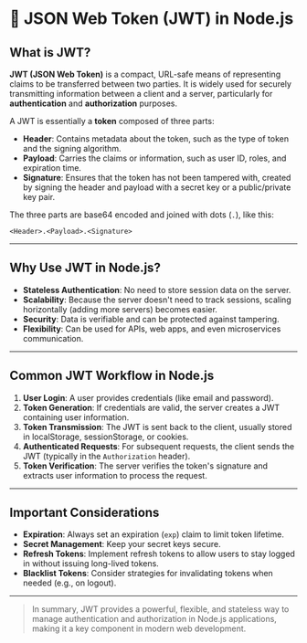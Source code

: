 # 📜 JSON Web Token (JWT) in Node.js

## What is JWT?

**JWT (JSON Web Token)** is a compact, URL-safe means of representing claims to be transferred between two parties. It is widely used for securely transmitting information between a client and a server, particularly for **authentication** and **authorization** purposes.

A JWT is essentially a **token** composed of three parts:
- **Header**: Contains metadata about the token, such as the type of token and the signing algorithm.
- **Payload**: Carries the claims or information, such as user ID, roles, and expiration time.
- **Signature**: Ensures that the token has not been tampered with, created by signing the header and payload with a secret key or a public/private key pair.

The three parts are base64 encoded and joined with dots (`.`), like this:
```
<Header>.<Payload>.<Signature>
```

---

## Why Use JWT in Node.js?

- **Stateless Authentication**: No need to store session data on the server.
- **Scalability**: Because the server doesn't need to track sessions, scaling horizontally (adding more servers) becomes easier.
- **Security**: Data is verifiable and can be protected against tampering.
- **Flexibility**: Can be used for APIs, web apps, and even microservices communication.

---

## Common JWT Workflow in Node.js

1. **User Login**: A user provides credentials (like email and password).
2. **Token Generation**: If credentials are valid, the server creates a JWT containing user information.
3. **Token Transmission**: The JWT is sent back to the client, usually stored in localStorage, sessionStorage, or cookies.
4. **Authenticated Requests**: For subsequent requests, the client sends the JWT (typically in the `Authorization` header).
5. **Token Verification**: The server verifies the token's signature and extracts user information to process the request.

---

## Important Considerations

- **Expiration**: Always set an expiration (`exp`) claim to limit token lifetime.
- **Secret Management**: Keep your secret keys secure.
- **Refresh Tokens**: Implement refresh tokens to allow users to stay logged in without issuing long-lived tokens.
- **Blacklist Tokens**: Consider strategies for invalidating tokens when needed (e.g., on logout).

---

> In summary, JWT provides a powerful, flexible, and stateless way to manage authentication and authorization in Node.js applications, making it a key component in modern web development.
